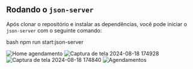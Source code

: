 ## Rodando o `json-server`

Após clonar o repositório e instalar as dependências, você pode iniciar o `json-server` com o seguinte comando:

bash
npm run start:json-server

![Home agendamento](https://github.com/user-attachments/assets/bfd05b2a-723d-4733-8113-3c3617401ca4)
![Captura de tela 2024-08-18 174928](https://github.com/user-attachments/assets/abe1f7ce-7cc5-4840-bfde-5bcbb7078b45)
![Captura de tela 2024-08-18 174840](https://github.com/user-attachments/assets/12591195-8a10-4fca-a90c-d0a4862fab78)
![Agendamentos](https://github.com/user-attachments/assets/31d883eb-0911-4cf8-a1cb-eda7bc05a48b)

